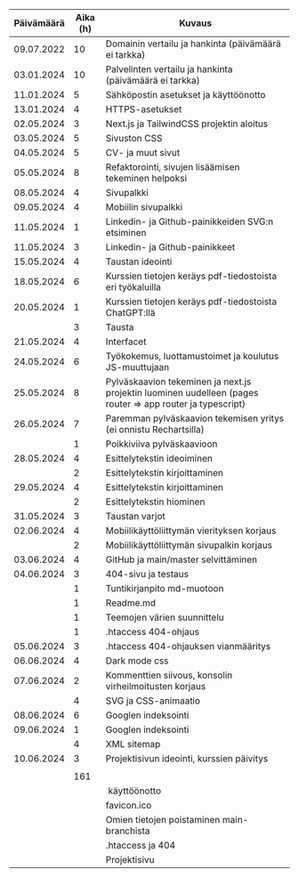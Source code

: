 | Päivämäärä | Aika (h) | Kuvaus
|------------|----------|---------------------------------------------------------------------------------------------------------------|
| 09.07.2022 |    10    | Domainin vertailu ja hankinta (päivämäärä ei tarkka)                                                          |
| 03.01.2024 |    10    | Palvelinten vertailu ja hankinta (päivämäärä ei tarkka)                                                       |
| 11.01.2024 |    5     | Sähköpostin asetukset ja käyttöönotto                                                                         |
| 13.01.2024 |    4     | HTTPS-asetukset                                                                                               |
| 02.05.2024 |    3     | Next.js ja TailwindCSS projektin aloitus                                                                      |
| 03.05.2024 |    5     | Sivuston CSS                                                                                                  |
| 04.05.2024 |    5     | CV- ja muut sivut                                                                                             |
| 05.05.2024 |    8     | Refaktorointi, sivujen lisäämisen tekeminen helpoksi                                                          |
| 08.05.2024 |    4     | Sivupalkki                                                                                                    |
| 09.05.2024 |    4     | Mobiilin sivupalkki                                                                                           |
| 11.05.2024 |    1     | Linkedin- ja Github-painikkeiden SVG:n etsiminen                                                              |
| 11.05.2024 |    3     | Linkedin- ja Github-painikkeet                                                                                |
| 15.05.2024 |    4     | Taustan ideointi                                                                                              |
| 18.05.2024 |    6     | Kurssien tietojen keräys pdf-tiedostoista eri työkaluilla                                                     |
| 20.05.2024 |    1     | Kurssien tietojen keräys pdf-tiedostoista ChatGPT:llä                                                         |
|            |    3     | Tausta                                                                                                        |
| 21.05.2024 |    4     | Interfacet                                                                                                    |
| 24.05.2024 |    6     | Työkokemus, luottamustoimet ja koulutus JS-muuttujaan                                                         |
| 25.05.2024 |    8     | Pylväskaavion tekeminen ja next.js projektin luominen uudelleen (pages router =&gt; app router ja typescript) |
| 26.05.2024 |    7     | Paremman pylväskaavion tekemisen yritys (ei onnistu Rechartsilla)                                             |
|            |    1     | Poikkiviiva pylväskaavioon                                                                                    |
| 28.05.2024 |    4     | Esittelytekstin ideoiminen                                                                                    |
|            |    2     | Esittelytekstin kirjoittaminen                                                                                |
| 29.05.2024 |    4     | Esittelytekstin kirjoittaminen                                                                                |
|            |    2     | Esittelytekstin hiominen                                                                                      |
| 31.05.2024 |    3     | Taustan varjot                                                                                                |
| 02.06.2024 |    4     | Mobiilikäyttöliittymän vierityksen korjaus                                                                    |
|            |    2     | Mobiilikäyttöliittymän sivupalkin korjaus                                                                     |
| 03.06.2024 |    4     | GitHub ja main/master selvittäminen                                                                           |
| 04.06.2024 |    3     | 404-sivu ja testaus                                                                                           |
|            |    1     | Tuntikirjanpito md-muotoon                                                                                    |
|            |    1     | Readme.md                                                                                                     |
|            |    1     | Teemojen värien suunnittelu                                                                                   |
|            |    1     | .htaccess 404-ohjaus                                                                                          |
| 05.06.2024 |    3     | .htaccess 404-ohjauksen vianmääritys                                                                          |
| 06.06.2024 |    4     | Dark mode css                                                                                                 |
| 07.06.2024 |    2     | Kommenttien siivous, konsolin virheilmoitusten korjaus                                                        |
|            |    4     | SVG ja CSS-animaatio                                                                                          |
| 08.06.2024 |    6     | Googlen indeksointi                                                                                           |
| 09.06.2024 |    1     | Googlen indeksointi                                                                                           |
|            |    4     | XML sitemap                                                                                                   |
| 10.06.2024 |    3     | Projektisivun ideointi, kurssien päivitys                                                                     |
|            |          |                                                                                                               |
|            |   161    |																												|
|			 |			| <Image /> käyttöönotto                    																	|
|			 |			| favicon.ico                               																	|
|			 |			| Omien tietojen poistaminen main-branchista																	|
|			 |			| .htaccess ja 404																								|
|			 |			| Projektisivu																									|		